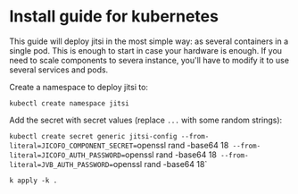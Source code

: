 # Install guide for kubernetes

This guide will deploy jitsi in the most simple way: as several containers in a single pod. This is enough to start in case your hardware is enough. If you need to scale components to severa instance, you'll have to modify it to use several services and pods.

Create a namespace to deploy jitsi to:

`kubectl create namespace jitsi`

Add the secret with secret values (replace `...` with some random strings):

`kubectl create secret generic jitsi-config --from-literal=JICOFO_COMPONENT_SECRET=`openssl rand -base64 18` --from-literal=JICOFO_AUTH_PASSWORD=`openssl rand -base64 18` --from-literal=JVB_AUTH_PASSWORD=`openssl rand -base64 18`

`k apply -k .`